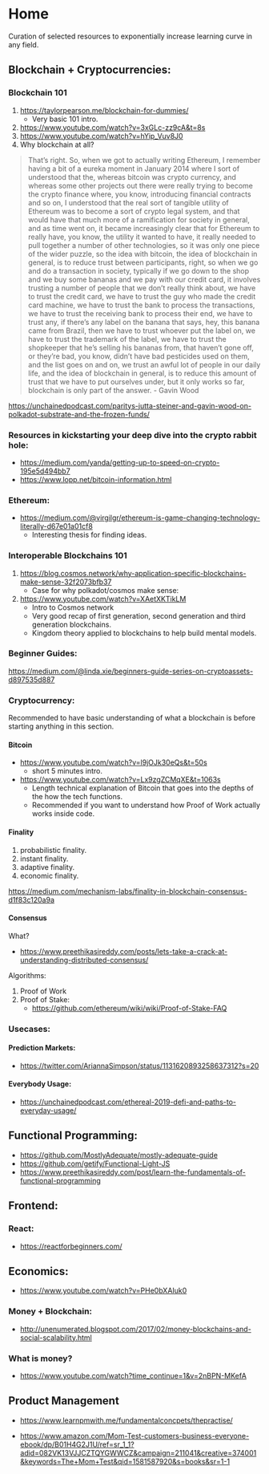 # Home

Curation of selected resources to exponentially increase learning curve in any field. 

## Blockchain + Cryptocurrencies:

### Blockchain 101
1. https://taylorpearson.me/blockchain-for-dummies/
    - Very basic 101 intro. 
2. https://www.youtube.com/watch?v=3xGLc-zz9cA&t=8s
3. https://www.youtube.com/watch?v=hYip_Vuv8J0
4. Why blockchain at all? 


> That’s right. So, when we got to actually writing Ethereum, I remember having a bit of a eureka moment in January 2014 where I sort of understood that the, whereas bitcoin was crypto currency, and whereas some other projects out there were really trying to become the crypto finance where, you know, introducing financial contracts and so on, I understood that the real sort of tangible utility of Ethereum was to become a sort of crypto legal system, and that would have that much more of a ramification for society in general, and as time went on, it became increasingly clear that for Ethereum to really have, you know, the utility it wanted to have, it really needed to pull together a number of other technologies, so it was only one piece of the wider puzzle, so the idea with bitcoin, the idea of blockchain in general, is to reduce trust between participants, right, so when we go and do a transaction in society, typically if we go down to the shop and we buy some bananas and we pay with our credit card, it involves trusting a number of people that we don’t really think about, we have to trust the credit card, we have to trust the guy who made the credit card machine, we have to trust the bank to process the transactions, we have to trust the receiving bank to process their end, we have to trust any, if there’s any label on the banana that says, hey, this banana came from Brazil, then we have to trust whoever put the label on, we have to trust the trademark of the label, we have to trust the shopkeeper that he’s selling his bananas from, that haven’t gone off, or they’re bad, you know, didn’t have bad pesticides used on them, and the list goes on and on, we trust an awful lot of people in our daily life, and the idea of blockchain in general, is to reduce this amount of trust that we have to put ourselves under, but it only works so far, blockchain is only part of the answer. - Gavin Wood

https://unchainedpodcast.com/paritys-jutta-steiner-and-gavin-wood-on-polkadot-substrate-and-the-frozen-funds/

### Resources in kickstarting your deep dive into the crypto rabbit hole: 
* https://medium.com/yanda/getting-up-to-speed-on-crypto-195e5d494bb7
* https://www.lopp.net/bitcoin-information.html

### Ethereum: 
* https://medium.com/@virgilgr/ethereum-is-game-changing-technology-literally-d67e01a01cf8
    - Interesting thesis for finding ideas. 

### Interoperable Blockchains 101
1. https://blog.cosmos.network/why-application-specific-blockchains-make-sense-32f2073bfb37
    - Case for why polkadot/cosmos make sense: 
2. https://www.youtube.com/watch?v=XAetXKTikLM
    - Intro to Cosmos network
    - Very good recap of first generation, second generation and third generation blockchains. 
    - Kingdom theory applied to blockchains to help build mental models. 

### Beginner Guides: 
https://medium.com/@linda.xie/beginners-guide-series-on-cryptoassets-d897535d887


### Cryptocurrency: 
Recommended to have basic understanding of what a blockchain is before starting anything in this section. 

#### Bitcoin
* https://www.youtube.com/watch?v=l9jOJk30eQs&t=50s
  * short 5 minutes intro.
* https://www.youtube.com/watch?v=Lx9zgZCMqXE&t=1063s
  * Length technical explanation of Bitcoin that goes into the depths of the how the tech functions.
  * Recommended if you want to understand how Proof of Work actually works inside code. 

#### Finality
1. probabilistic finality. 
2. instant finality. 
3. adaptive finality. 
4. economic finality. 

https://medium.com/mechanism-labs/finality-in-blockchain-consensus-d1f83c120a9a

#### Consensus

What? 
* https://www.preethikasireddy.com/posts/lets-take-a-crack-at-understanding-distributed-consensus/ 

Algorithms: 
1. Proof of Work
2. Proof of Stake: 
   * https://github.com/ethereum/wiki/wiki/Proof-of-Stake-FAQ


### Usecases: 

#### Prediction Markets: 
* https://twitter.com/AriannaSimpson/status/1131620893258637312?s=20

#### Everybody Usage: 
* https://unchainedpodcast.com/ethereal-2019-defi-and-paths-to-everyday-usage/




## Functional Programming: 
* https://github.com/MostlyAdequate/mostly-adequate-guide
* https://github.com/getify/Functional-Light-JS
* https://www.preethikasireddy.com/post/learn-the-fundamentals-of-functional-programming

## Frontend: 

### React: 
* https://reactforbeginners.com/ 



## Economics: 
* https://www.youtube.com/watch?v=PHe0bXAIuk0

### Money + Blockchain: 
* http://unenumerated.blogspot.com/2017/02/money-blockchains-and-social-scalability.html


### What is money? 
* https://www.youtube.com/watch?time_continue=1&v=2nBPN-MKefA

## Product Management  
* https://www.learnpmwith.me/fundamentalconcpets/thepractise/

* https://www.amazon.com/Mom-Test-customers-business-everyone-ebook/dp/B01H4G2J1U/ref=sr_1_1?adid=082VK13VJJCZTQYGWWCZ&campaign=211041&creative=374001&keywords=The+Mom+Test&qid=1581587920&s=books&sr=1-1
